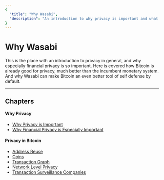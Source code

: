 ```yaml
---
{
  "title": "Why Wasabi",
  "description": "An introduction to why privacy is important and what problems Wasabi solves. This is the Wasabi documentation, an archive of knowledge about the open-source, non-custodial and privacy-focused Bitcoin wallet for desktop."
}
---
```


# Why Wasabi

This is the place with an introduction to privacy in general, and why especially financial privacy is so important.
Here is covered how Bitcoin is already good for privacy, much better than the incumbent monetary system.
And why Wasabi can make Bitcoin an even better tool of self defense by default.

---

## Chapters

#### Why Privacy

- [Why Privacy is Important](/why-wasabi/WhyPrivacyImportant.md)
- [Why Financial Privacy is Especially Important](/why-wasabi/WhyFinancialPrivacy.md)

#### Privacy in Bitcoin
- [Address Reuse](/why-wasabi/AddressReuse.md)
- [Coins](/why-wasabi/Coins.md)
- [Transaction Graph](/why-wasabi/TransactionGraph.md)
- [Network Level Privacy](/why-wasabi/NetworkLevelPrivacy.md)
- [Transaction Surveillance Companies](/why-wasabi/TransactionSurveillanceCompanies.md)
